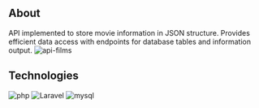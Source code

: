 ## About
API implemented to store movie information in JSON structure. Provides efficient data access with endpoints for database tables and information output.
![api-films](https://github.com/DevAlejandroRC/api-films/assets/53066396/16bb5cb5-e0cf-476c-90c3-2792ee55a527)

## Technologies
![php](https://img.shields.io/badge/PHP-777BB4?style=for-the-badge&logo=php&logoColor=white)
![Laravel](https://img.shields.io/badge/Laravel-FF2D20?style=for-the-badge&logo=laravel&logoColor=white)
![mysql](https://img.shields.io/badge/MySQL-00000F?style=for-the-badge&logo=mysql&logoColor=white)

